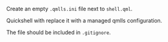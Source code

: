 Create an empty `.qmlls.ini` file next to `shell.qml`.

Quickshell with replace it with a managed qmlls configuration.

The file should be included in `.gitignore`.
